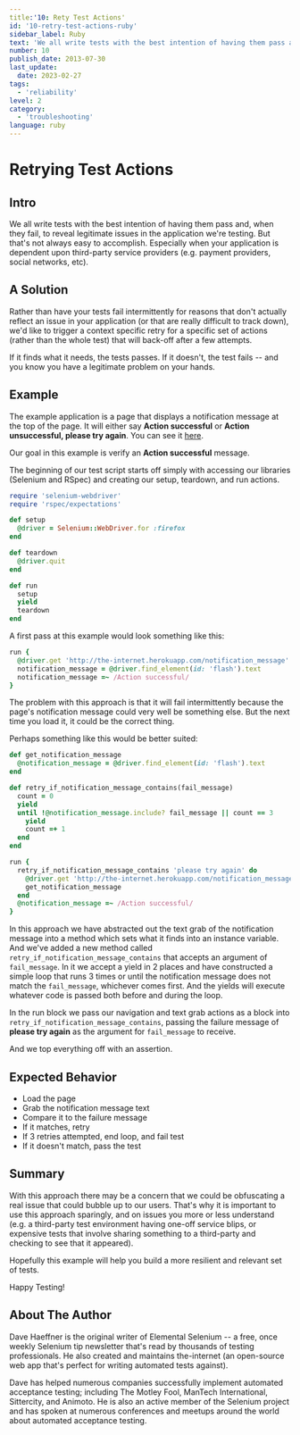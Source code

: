 ```yaml
---
title:'10: Rety Test Actions'
id: '10-retry-test-actions-ruby'
sidebar_label: Ruby 
text: 'We all write tests with the best intention of having them pass and, when they fail, to reveal legitimate issues in the application we're testing. But that's not always easy to accomplish. Especially when your application is dependent upon third-party service providers (e.g. payment providers, social networks, etc).'
number: 10
publish_date: 2013-07-30
last_update:
  date: 2023-02-27
tags:
  - 'reliability'
level: 2
category:
  - 'troubleshooting'
language: ruby
---
```


# Retrying Test Actions

## Intro

We all write tests with the best intention of having them pass and, when they fail, to reveal legitimate issues in the application we're testing. But that's not always easy to accomplish. Especially when your application is dependent upon third-party service providers (e.g. payment providers, social networks, etc).

## A Solution

Rather than have your tests fail intermittently for reasons that don't actually reflect an issue in your application (or that are really difficult to track down), we'd like to trigger a context specific retry for a specific set of actions (rather than the whole test) that will back-off after a few attempts.

If it finds what it needs, the tests passes. If it doesn't, the test fails -- and you know you have a legitimate problem on your hands.

## Example

The example application is a page that displays a notification message at the top of the page. It will either say __Action successful__ or __Action unsuccessful, please try again__. You can see it [here](http://the-internet.herokuapp.com/notification_message).

Our goal in this example is verify an __Action successful__ message.

The beginning of our test script starts off simply with accessing our libraries (Selenium and RSpec) and creating our setup, teardown, and run actions.

```ruby
require 'selenium-webdriver'
require 'rspec/expectations'

def setup
  @driver = Selenium::WebDriver.for :firefox
end

def teardown
  @driver.quit
end

def run
  setup
  yield
  teardown
end
```

A first pass at this example would look something like this:

```ruby
run {
  @driver.get 'http://the-internet.herokuapp.com/notification_message'
  notification_message = @driver.find_element(id: 'flash').text
  notification_message =~ /Action successful/
}
```

The problem with this approach is that it will fail intermittently because the page's notification message could very well be something else. But the next time you load it, it could be the correct thing.

Perhaps something like this would be better suited:

```ruby
def get_notification_message
  @notification_message = @driver.find_element(id: 'flash').text
end

def retry_if_notification_message_contains(fail_message)
  count = 0
  yield
  until !@notification_message.include? fail_message || count == 3
    yield
    count =+ 1
  end
end

run {
  retry_if_notification_message_contains 'please try again' do
    @driver.get 'http://the-internet.herokuapp.com/notification_message'
    get_notification_message
  end
  @notification_message =~ /Action successful/
}
```

In this approach we have abstracted out the text grab of the notification message into a method which sets what it finds into an instance variable. And we've added a new method called `retry_if_notification_message_contains` that accepts an argument of `fail_message`. In it we accept a yield in 2 places and have constructed a simple loop that runs 3 times or until the notification message does not match the `fail_message`, whichever comes first. And the yields will execute whatever code is passed both before and during the loop.

In the run block we pass our navigation and text grab actions as a block into `retry_if_notification_message_contains`, passing the failure message of __please try again__ as the argument for `fail_message` to receive.

And we top everything off with an assertion.


## Expected Behavior

+ Load the page
+ Grab the notification message text
+ Compare it to the failure message
+ If it matches, retry
+ If 3 retries attempted, end loop, and fail test
+ If it doesn't match, pass the test

## Summary

With this approach there may be a concern that we could be obfuscating a real issue that could bubble up to our users. That's why it is important to use this approach sparingly, and on issues you more or less understand (e.g. a third-party test environment having one-off service blips, or expensive tests that involve sharing something to a third-party and checking to see that it appeared).

Hopefully this example will help you build a more resilient and relevant set of tests.

Happy Testing!

## About The Author

Dave Haeffner is the original writer of Elemental Selenium -- a free, once weekly Selenium tip newsletter that's read by thousands of testing professionals. He also created and maintains the-internet (an open-source web app that's perfect for writing automated tests against).

Dave has helped numerous companies successfully implement automated acceptance testing; including The Motley Fool, ManTech International, Sittercity, and Animoto. He is also an active member of the Selenium project and has spoken at numerous conferences and meetups around the world about automated acceptance testing.
